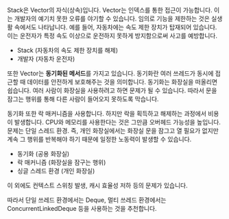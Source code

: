 Stack은 Vector의 자식(상속)입니다. Vector는 인덱스를 통한 접근이 가능합니다. 이는 개발자의 예기치 못한 오류를 야기할 수 있습니다. 임의로 기능을 제한하는 것은 실생활 속에서도 나타납니다. 예를 들어, 자동차에는 속도 제한 장치가 탑재되어 있습니다. 이는 운전자가 특정 속도 이상으로 운전하지 못하게 방지함으로써 사고를 예방합니다. 

- Stack (자동차의 속도 제한 장치를 해제)
- 개발자 (자동차 운전자)

또한 Vector는 **동기화된 메서드**를 가지고 있습니다. 동기화란 여러 쓰레드가 동시에 접근할 때 데이터를 안전하게 보호해주는 것을 의미합니다. 동기화는 화장실을 떠올리면 쉽습니다. 여러 사람이 화장실을 사용하려고 하면 문제가 될 수 있습니다. 따라서 문을 잠그는 행위를 통해 다른 사람이 들어오지 못하도록 막습니다. 

동기화 또한 락 매커니즘을 사용합니다. 하지만 락을 획득하고 해제하는 과정에서 비용이 발생합니다. CPU와 메모리를 사용한다는 것은 그만큼 오버헤드 가능성을 높입니다. 문제는 단일 스레드 환경. 즉, 개인 화장실에서는 화장실 문을 잠그고 열 필요가 없지만 계속 그 행위를 반복해야 하기 때문에 일정한 노동력이 발생할 수 있습니다. 

- 동기화 (공용 화장실)
- 락 매커니즘 (화장실을 잠구는 행위) 
- 싱글 스레드 환경 (개인 화장실)

이 외에도 컨텍스트 스위칭 발생, 캐시 효율성 저하 등의 문제가 있습니다.

따라서 단일 쓰레드 환경에서는 Deque, 멀티 쓰레드 환경에서는 ConcurrentLinkedDeque 등을 사용하는 것을 추천합니다. 